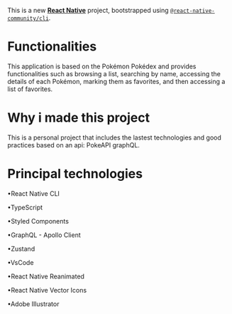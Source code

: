 This is a new [**React Native**](https://reactnative.dev) project, bootstrapped using [`@react-native-community/cli`](https://github.com/react-native-community/cli).

# Functionalities

This application is based on the Pokémon Pokédex and provides functionalities such as browsing a list, searching by name, accessing the details of each Pokémon, marking them as favorites, and then accessing a list of favorites.

# Why i made this project

This is a personal project that includes the lastest technologies and good practices based on an api: PokeAPI graphQL.

# Principal technologies

•React Native CLI

•TypeScript

•Styled Components

•GraphQL - Apollo Client

•Zustand

•VsCode

•React Native Reanimated

•React Native Vector Icons

•Adobe Illustrator
